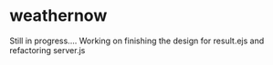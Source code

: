 # weathernow
Still in progress.... Working on finishing the design for result.ejs and refactoring server.js

